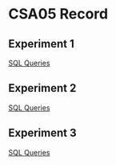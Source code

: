 # CSA05 Record
## Experiment 1
[SQL Queries](https://github.com/BHARATH-SUNDARARAMAN/CSA0526-DBMS-192011038/blob/main/exp1_ddl%20commands.txt)
## Experiment 2
[ SQL Queries](https://github.com/BHARATH-SUNDARARAMAN/CSA0526-DBMS-192011038/blob/main/exp2_ddlcommandswithconstraints.txt)
## Experiment 3
[ SQL Queries](https://github.com/BHARATH-SUNDARARAMAN/CSA0526-DBMS-192011038/blob/main/exp3_dmlcommands.txt)
